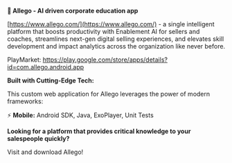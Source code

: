 **📖 Allego - AI driven corporate education app**

[https://www.allego.com/](https://www.allego.com/) - a single intelligent platform that boosts productivity with Enablement AI for sellers and coaches, streamlines next-gen digital selling experiences, and elevates skill development and impact analytics across the organization like never before. 

PlayMarket: https://play.google.com/store/apps/details?id=com.allego.android.app


**Built with Cutting-Edge Tech:**

This custom web application for Allego leverages the power of modern frameworks: 

⚡️ **Mobile:** Android SDK, Java, ExoPlayer, Unit Tests


**Looking for a platform that provides critical knowledge to your salespeople quickly?**

Visit and download Allego!
